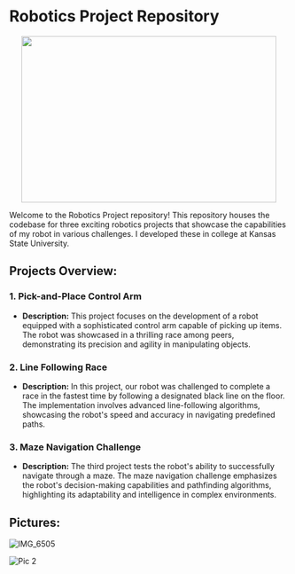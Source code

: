 # Robotics Project Repository

<p align="center">
  <img width="460" height="300" src='https://github.com/Ilesnat/Projects/assets/149329272/67c4fe16-095d-4538-855e-60edde270a0e'>
</p>


Welcome to the Robotics Project repository! This repository houses the codebase for three exciting robotics projects that showcase the capabilities of my robot in various challenges. I developed these in college at Kansas State University. 

## Projects Overview:

### 1. Pick-and-Place Control Arm
- **Description:** This project focuses on the development of a robot equipped with a sophisticated control arm capable of picking up items. The robot was showcased in a thrilling race among peers, demonstrating its precision and agility in manipulating objects.

### 2. Line Following Race
- **Description:** In this project, our robot was challenged to complete a race in the fastest time by following a designated black line on the floor. The implementation involves advanced line-following algorithms, showcasing the robot's speed and accuracy in navigating predefined paths.

### 3. Maze Navigation Challenge
- **Description:** The third project tests the robot's ability to successfully navigate through a maze. The maze navigation challenge emphasizes the robot's decision-making capabilities and pathfinding algorithms, highlighting its adaptability and intelligence in complex environments.

## Pictures:
![IMG_6505](https://github.com/Ilesnat/Projects/assets/149329272/aed917be-a9e2-4be4-abf8-a26b2d7c0f13)


![Pic 2](https://github.com/Ilesnat/Projects/assets/149329272/cb6e9f0d-7537-4cbc-abbb-175d97db819e)
